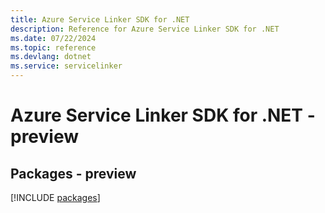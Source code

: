 ```yaml
---
title: Azure Service Linker SDK for .NET
description: Reference for Azure Service Linker SDK for .NET
ms.date: 07/22/2024
ms.topic: reference
ms.devlang: dotnet
ms.service: servicelinker
---
```

# Azure Service Linker SDK for .NET - preview
## Packages - preview
[!INCLUDE [packages](service-linker-index.md)]